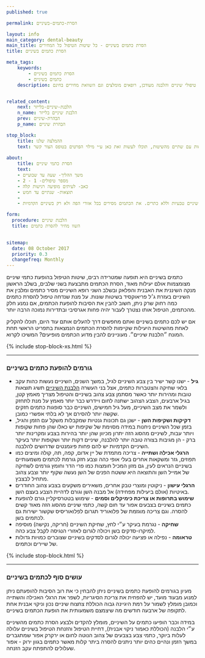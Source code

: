 ```yaml
---
published: true

permalink: הסרת-כתמים-בשיניים

layout: info
main_category: dental-beauty
main_title: הסרת כתמים בשיניים - כל שיטות הטיפול כל המחירים
title: הסרת כתמים בשיניים

meta_tags:
    keywords:
        - הסרת כתמים בשיניים
        - כתמים בשיניים
    description: הסרת כתמים בשיניים - כיצד להימנע מכתמים בשיניים? מחירון טיפולי שיניים והלבנה מעודכן, רופאים מומלצים וגם השוואת מחירים בחינם!


related_content:
    next: הלבנת-שיניים-בלייזר
    n_name: הלבנת שיניים בלייזר
    prev: הבהרת-שיניים
    p_name: הבהרת שיניים

stop_block: 
    title: ההמלצה שלנו
    text: לאחר הסרת הכתמים בדרך כלל עוברים גם הלבנה ולמרות שישנן מספר שיטות ביתיות וערכות להלבנה, ההמלצה שלנו היא ״ללכת״ על הדבר האמיתי, דהיינו הלבנת שיניים במרפאה באחת השיטות כדלהלן - לייזר, סדים מסיליקון או קרן אור. התייעצו עם רופאי שיניים שעובדים לפחות עם שתיים מהשיטות, תוכלו לעשות זאת כאן ע״י מילוי הפרטים בטופס הצור קשר.
        
about:
    title: הסרת כתמי שיניים
    text: 
    - משך ההליך- שעה עד שבועיים
    - מספר טיפולים- 1 - 2
    - כאב- לעיתים מופיעה רגישות קלה
    - תוצאות- שנתיים עד חמש
    - 
    - הסרת כתמים מתאימה לאנשים שיש להם שיניים טבעיות וללא כתרים. את הכתמים מסירים בכל אזורי הפה ולא רק בשיניים הקדמיות.   

form:
  procedure: הלבנת שיניים
  title: השוו מחיר להסרת כתמים

  
sitemap: 
  date: 08 October 2017
  priority: 0.3
  changefreq: Monthly
---
```

כתמים בשיניים היא תופעה שמטרידה רבים, שיטות הטיפול בהופעת כתמי שיניים מצומצמות אולם יעילות מאוד, הסרת הכתמים מתבצעת בשני שלבים, בשלב הראשון מנקה השיננית את האבנית והפלאק ובשלב השני רופא השיניים מסיר כתמים ומלבין את השיניים בעזרת ג׳ל פריאוקסיד בשיטות שונות. על מנת שנדחה טיפול להסרת כתמים כמה רחוק שרק ניתן, חשוב להבין את הסיבות להופעת הכתמים, אם נמנע חלק מהכתמים, הטיפול אותו נצטרך לעבור יהיה פחות אגרסיבי ובתדירות נמוכה הרבה יותר.

אם יש לכם כתמים בשיניים ואתם מחפשים דרך להעלים אותם עוד היום, תוכלו להקליק לאחת מהשיטות היעילות שקיימות להסרת הכתמים הנמצאות בתפריט הראשי תחת המונח ״הלבנת שיניים״. מעוניינים להבין מדוע הכתמים מופיעים? המשיכו לקרוא.

 {% include stop-block-xs.html %}  

- - - - - -

###  גורמים להופעת כתמים בשיניים

- **גיל** - ישנו קשר ישיר בין צבע השיניים לגיל, במשך השנים, השיניים נעשות כהות עקב בלאי שחיקה והצטברות כתמים, אצל בני העשרה [הלבנת השיניים](/הלבנת-שיניים) תשיג תוצאות טובות ומהירות יותר כאשר מסתמן צבע צהוב בשיניים והטיפול מצריך מאמץ קטן, בגיל ארבעים, הצבע הצהוב ישתנה לחום ויידרש כבר יותר מאמץ על מנת לתחזק ולשמר את מצב השיניים, מעל גיל חמישים, השיניים כבר סופגות כתמים חזקים שקשה יותר להסירם אך לא בלתי אפשרי כמובן.
- **דקיקות ושקיפות השן** - ישנן גם תכונות גנטיות שמקבלות משקל עם הזמן והגיל, בזמן שכל השיניים ניחנות במידה מסוימת של שקיפות יש כאלו שהן פחות שקופות ויותר עבות, לשיניים מהסוג הזה יתרון מכיוון שהן יותר בהירות בצבע ומקרינות יותר ברק - הן מגיבות בצורה טובה יותר להלבנה, שיניים דקות יותר ושקופות יותר בעיקר השיניים הקדמיות יש להם פחות פיגמנטים שדרושים להלבנה.
- **הרגלי אכילה ושתייה** - צריכה מתמדת של יין אדום, קפה, תה, קולה ומיצים כמו תפוזים, גזר ומשקאות אחרים בעלי אופי כהה וצבע חזק גורמת לכתמים משמעותיים בשיניים הנראים לעין, גם מזון המכיל חומצות כמו פרי הדר וחומץ גורמים לשחיקה של אמייל השן והתוצאה היא ששטח הפנים של השן נעשה שקוף יותר וצבע צהוב מתחיל לבצבץ.
- **הרגלי עישון** - ניקוטין ומוצרי טבק אחרים, משאירים משקעים בצבע צהוב החודרים באיטיות (אולם ביעילות מפחידה) אל מבנה השן וגורם לדהיית הצבע בעצם השן.
- **שימוש בתרופות או צריכת כימיקלים וסמים** - שימוש בטטרסיקליין גורם להופעת כתמים בשיניים בצבעים אפור עד חום קשה, כתמי שיניים מהסוג הזה מאוד קשים להסרה. וגם צריכה מוגזמת של פלואוריד תגרום לפלואוריסיס שקשור ישירות גם לכתמים בשן.
- **שחיקה** - נגרמת בעיקר ע״י לחץ, שחיקת השיניים (חריקה, נקישה) מוסיפה למיקרו-סדקים בשן ויכולה לגרום לאזורי הנגיסה לקבל צבע כהה.
- **טראומה** - נפילה או פציעה יכולה לגרום לסדקים בשיניים שצוברים כמויות גדולות של שיירים וכתמים.

 {% include stop-block.html %}  

- - - - - -

###  עושים סוף לכתמים בשיניים

מעיון בגורמים להופעת כתמים בשיניים ניתן להבחין כי את רוב הסיבות להופעתם ניתן למנוע מבעוד מועד, יש להפחית את צריכת הסיגריות, לשפר את הרגלי האכילה והשתייה וכמובן מומלץ לשמור על רמת היגיינה גבוה הכוללת צחצוח שיניים נכון וניקוי אבנית אחת לתקופה של ארבעה חודשים מה שיצמצם משמעותית את הופעת הכתמים בשיניים.

במידה וכבר הופיעו כתמים על השיניים, מומלץ להקדים ולבצע הסרת כתמים מהשיניים ע״י הלבנה (הכוללת כאמור ניקוי אבנית), דחיית הטיפול והזנחת הטיפול בשיניים עלולה לעלות ביוקר, כתמי צבע בצבעים של צהוב הנוטה לחום או ירקרק אפור שמתגברים במשך הזמן ונהיים כהים יותר ניתנים להסרה ביתר קלות מאשר כתמים בגוון ירוק - אפור שעלולים להתפתח עקב הזנחה.